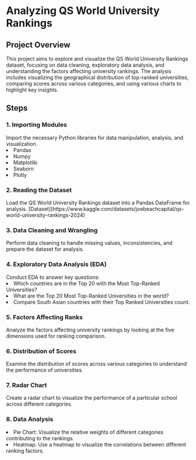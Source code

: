 <h1> Analyzing QS World University Rankings </h1>

<h2> Project Overview </h2>

This project aims to explore and visualize the QS World University Rankings dataset, focusing on data cleaning, exploratory data analysis, and understanding the factors affecting university rankings. The analysis includes visualizing the geographical distribution of top-ranked universities, comparing scores across various categories, and using various charts to highlight key insights.

<h2> Steps </h2>

<h3> 1. Importing Modules </h3>
Import the necessary Python libraries for data manipulation, analysis, and visualization.
<li> Pandas </li>
<li> Numpy </li>
<li> Matplotlib </li>
<li> Seaborn </li>
<li> Plotly </li>

<h3> 2. Reading the Dataset </h3>
Load the QS World University Rankings dataset into a Pandas DataFrame for analysis.
[Dataset](https://www.kaggle.com/datasets/joebeachcapital/qs-world-university-rankings-2024)

<h3> 3. Data Cleaning and Wrangling </h3>
Perform data cleaning to handle missing values, inconsistencies, and prepare the dataset for analysis.

<h3> 4. Exploratory Data Analysis (EDA) </h3>
Conduct EDA to answer key questions:
<li> Which countries are in the Top 20 with the Most Top-Ranked Universities?</li>
<li> What are the Top 20 Most Top-Ranked Universities in the world?</li>
<li> Compare South Asian countries with their Top Ranked Universities count.</li>

<h3> 5. Factors Affecting Ranks </h3>
Analyze the factors affecting university rankings by looking at the five dimensions used for ranking comparison.

<h3> 6. Distribution of Scores </h3>
Examine the distribution of scores across various categories to understand the performance of universities.

<h3> 7. Radar Chart </h3>
Create a radar chart to visualize the performance of a particular school across different categories.

<h3> 8. Data Analysis </h3>
<li> Pie Chart: Visualize the relative weights of different categories contributing to the rankings. </li>
<li> Heatmap: Use a heatmap to visualize the correlations between different ranking factors. </li>
